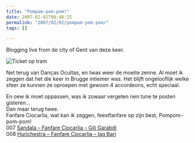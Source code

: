 ```yaml
---
title: "Pompom-pom-pom!"
date: 2007-02-02T00:48:25
permalink: "2007/02/02/pompom-pom-pom/"
tags: []

---
```

Blogging live from de city of Gent van deze keer.

![Ticket op tram](@images/posts/2007/02/foto-76.jpg)

Net terug van Danças Ocultas, en twas weer de moeite zenne. Al moet ik zeggen dat het die keer in Brugge intiemer was. Het blijft ongelooflijk welke sfeer ze kunnen ze oproepen met gewoon 4 accordeons, echt speciaal.

En oew ik moet oppassen, was ik zowaar vergeten nen tune te posten gisteren…  
Dan maar terug twee.  
Fanfare Ciocarlia, wat kan ik zeggen, feestfanfare op zijn best, Pompom-pom-pom!  
007 [Sandala – Fanfare Ciocarlia – Gili Garabdi](http://phobos.apple.com/WebObjects/MZStore.woa/wa/viewAlbum?playlistId=68776808&s=143446&i=68776294 "http://phobos.apple.com/WebObjects/MZStore.woa/wa/viewAlbum?playlistId=68776808&s=143446&i=68776294")  
008 [Hurichestra – Fanfare Ciocarlia – Iag Bari](http://phobos.apple.com/WebObjects/MZStore.woa/wa/viewAlbum?playlistId=75762883&s=143446&i=75762793 "http://phobos.apple.com/WebObjects/MZStore.woa/wa/viewAlbum?playlistId=75762883&s=143446&i=75762793")
